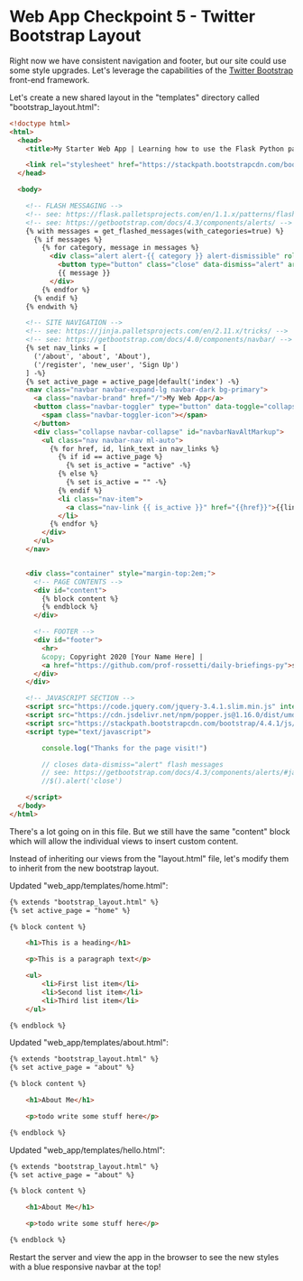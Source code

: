 # Web App Checkpoint 5 - Twitter Bootstrap Layout

Right now we have consistent navigation and footer, but our site could use some style upgrades. Let's leverage the capabilities of the [Twitter Bootstrap](https://getbootstrap.com/docs/5.0/getting-started/introduction/) front-end framework.

Let's create a new shared layout in the "templates" directory called "bootstrap_layout.html":

```html
<!doctype html>
<html>
  <head>
    <title>My Starter Web App | Learning how to use the Flask Python package</title>

    <link rel="stylesheet" href="https://stackpath.bootstrapcdn.com/bootstrap/4.4.1/css/bootstrap.min.css" integrity="sha384-Vkoo8x4CGsO3+Hhxv8T/Q5PaXtkKtu6ug5TOeNV6gBiFeWPGFN9MuhOf23Q9Ifjh" crossorigin="anonymous">
  </head>

  <body>

    <!-- FLASH MESSAGING -->
    <!-- see: https://flask.palletsprojects.com/en/1.1.x/patterns/flashing/ -->
    <!-- see: https://getbootstrap.com/docs/4.3/components/alerts/ -->
    {% with messages = get_flashed_messages(with_categories=true) %}
      {% if messages %}
        {% for category, message in messages %}
          <div class="alert alert-{{ category }} alert-dismissible" role="alert" style="margin-bottom:0px;">
            <button type="button" class="close" data-dismiss="alert" aria-label="Close"><span aria-hidden="true">&times;</span></button>
            {{ message }}
          </div>
        {% endfor %}
      {% endif %}
    {% endwith %}

    <!-- SITE NAVIGATION -->
    <!-- see: https://jinja.palletsprojects.com/en/2.11.x/tricks/ -->
    <!-- see: https://getbootstrap.com/docs/4.0/components/navbar/ -->
    {% set nav_links = [
      ('/about', 'about', 'About'),
      ('/register', 'new_user', 'Sign Up')
    ] -%}
    {% set active_page = active_page|default('index') -%}
    <nav class="navbar navbar-expand-lg navbar-dark bg-primary">
      <a class="navbar-brand" href="/">My Web App</a>
      <button class="navbar-toggler" type="button" data-toggle="collapse" data-target="#navbarNavAltMarkup" aria-controls="navbarNavAltMarkup" aria-expanded="false" aria-label="Toggle navigation">
        <span class="navbar-toggler-icon"></span>
      </button>
      <div class="collapse navbar-collapse" id="navbarNavAltMarkup">
        <ul class="nav navbar-nav ml-auto">
          {% for href, id, link_text in nav_links %}
            {% if id == active_page %}
              {% set is_active = "active" -%}
            {% else %}
              {% set is_active = "" -%}
            {% endif %}
            <li class="nav-item">
              <a class="nav-link {{ is_active }}" href="{{href}}">{{link_text}}</a>
            </li>
          {% endfor %}
        </div>
      </ul>
    </nav>


    <div class="container" style="margin-top:2em;">
      <!-- PAGE CONTENTS -->
      <div id="content">
        {% block content %}
        {% endblock %}
      </div>

      <!-- FOOTER -->
      <div id="footer">
        <hr>
        &copy; Copyright 2020 [Your Name Here] |
        <a href="https://github.com/prof-rossetti/daily-briefings-py">source</a>
      </div>
    </div>

    <!-- JAVASCRIPT SECTION -->
    <script src="https://code.jquery.com/jquery-3.4.1.slim.min.js" integrity="sha384-J6qa4849blE2+poT4WnyKhv5vZF5SrPo0iEjwBvKU7imGFAV0wwj1yYfoRSJoZ+n" crossorigin="anonymous"></script>
    <script src="https://cdn.jsdelivr.net/npm/popper.js@1.16.0/dist/umd/popper.min.js" integrity="sha384-Q6E9RHvbIyZFJoft+2mJbHaEWldlvI9IOYy5n3zV9zzTtmI3UksdQRVvoxMfooAo" crossorigin="anonymous"></script>
    <script src="https://stackpath.bootstrapcdn.com/bootstrap/4.4.1/js/bootstrap.min.js" integrity="sha384-wfSDF2E50Y2D1uUdj0O3uMBJnjuUD4Ih7YwaYd1iqfktj0Uod8GCExl3Og8ifwB6" crossorigin="anonymous"></script>
    <script type="text/javascript">

        console.log("Thanks for the page visit!")

        // closes data-dismiss="alert" flash messages
        // see: https://getbootstrap.com/docs/4.3/components/alerts/#javascript-behavior
        //$().alert('close')

    </script>
  </body>
</html>

```

There's a lot going on in this file. But we still have the same "content" block which will allow the individual views to insert custom content.

Instead of inheriting our views from the "layout.html" file, let's modify them to inherit from the new bootstrap layout.


Updated "web_app/templates/home.html":

```html
{% extends "bootstrap_layout.html" %}
{% set active_page = "home" %}

{% block content %}

    <h1>This is a heading</h1>

    <p>This is a paragraph text</p>

    <ul>
        <li>First list item</li>
        <li>Second list item</li>
        <li>Third list item</li>
    </ul>

{% endblock %}
```

Updated "web_app/templates/about.html":

```html
{% extends "bootstrap_layout.html" %}
{% set active_page = "about" %}

{% block content %}

    <h1>About Me</h1>

    <p>todo write some stuff here</p>

{% endblock %}
```

Updated "web_app/templates/hello.html":

```html
{% extends "bootstrap_layout.html" %}
{% set active_page = "about" %}

{% block content %}

    <h1>About Me</h1>

    <p>todo write some stuff here</p>

{% endblock %}
```

Restart the server and view the app in the browser to see the new styles with a blue responsive navbar at the top!
